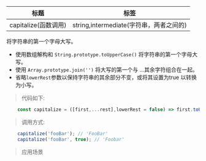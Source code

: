 |  标题   | 标签  |
|  ----  | ----  |
| capitalize(函数调用) | string,intermediate(字符串，两者之间的) |

将字符串的第一个字母大写。

* 使用数组解构和 `String.prototype.toUpperCase()` 将字符串的第一个字母大写。
* 使用 `Array.prototype.join('')` 将大写的第一个与 ...其余字符组合在一起。
* 省略`lowerRest`参数以保持字符串的其余部分不变，或将其设置为true 以转换为小写。


> 代码如下:

```js
    const capitalize = ([first,...rest],lowerRest = false) => first.toUpperCase() + (lowerRest ? rest.join("").toLowerCase() : rest.join(""));
```

> 调用方式:

```js
    capitalize('fooBar'); // 'FooBar'
    capitalize('fooBar', true); // 'Foobar'
```

> 应用场景